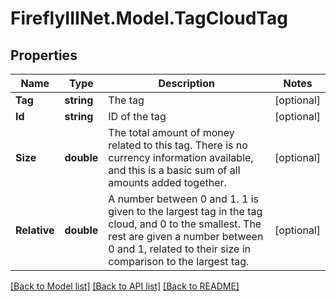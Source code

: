 # FireflyIIINet.Model.TagCloudTag

## Properties

Name | Type | Description | Notes
------------ | ------------- | ------------- | -------------
**Tag** | **string** | The tag | [optional] 
**Id** | **string** | ID of the tag | [optional] 
**Size** | **double** | The total amount of money related to this tag. There is no currency information available, and this is a basic sum of all amounts added together. | [optional] 
**Relative** | **double** | A number between 0 and 1. 1 is given to the largest tag in the tag cloud, and 0 to the smallest. The rest are given a number between 0 and 1, related to their size in comparison to the largest tag. | [optional] 

[[Back to Model list]](../README.md#documentation-for-models) [[Back to API list]](../README.md#documentation-for-api-endpoints) [[Back to README]](../README.md)

